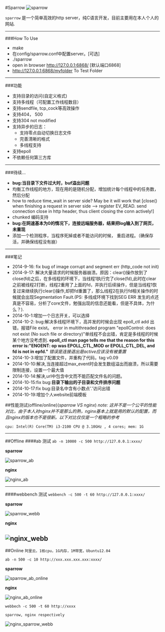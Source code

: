 #Sparrow
![sparrow](www/.res/logo.png)


`sparrow` 是一个简单高效的http server，纯C语言开发，目前主要用在本人个人的网站.

----------------
###How To Use
   * make
   * 在config/sparrow.conf中配置server。[可选]
   * ./sparrow
   * open in browser http://127.0.0.1:6868/ [默认端口6868]
   * http://127.0.0.1:6868/myfolder To Test Folder
   
----------------
###功能
   * 支持目录的访问(自定义格式)
   * 支持多线程（可配置工作线程数目）
   * 支持sendfile, tcp_cock等高效操作
   * 支持404， 500
   * 支持304 not modified
   * 支持异步的日志：
       * 支持零点自动切换日志文件
       * 完善清晰的格式
       * 多线程支持
   * 支持epoll
   * 不依赖任何第三方库

-----------------
###待续...
   * __bug:当目录下文件过大时，buf溢出问题__
   *  均衡工作线程的地方，现在用的是随机分配，增加统计每个线程中的任务数，然后分配
   * how to reduce time\_wait in server side? May be it will work that [close() when finishing a request in server side -->   register EV\_READ. send connection close in http header, thus client closing the conn actively!]
   * chunked 编码支持
   * __bug:在网速基本为0的情况下，连接远端服务器，结果把log输入到了网页，未重现__
   * 添加一个检测程序，当程序死掉或者不能访问的时候， 重启进程。（确保存活，并确保线程没有崩）
   

----------------
###笔记
   * 2014-9-16: fix bug of image corrupt and segment err (http_code not init)
   * 2014-9-17: 解决大量请求的时候服务器崩溃。原因：clear()操作放到了close(fd)之后，在多线程的环境下，当线程1执行完了close(fd),此时在clear之前被线程2打断，线程2重用了上面的fd，并执行后续操作，但是当线程1恢复过来继续执行clear()操作,却把fd重置了，那么线程2在执行fd相关操作的时候就会出现Segmentation Fault.(PS: 多线成环境下找到SEG ERR 发生的点还真是不容易，分析了core文件，勉强出现的信息还能看，但是不具体，为什么？).
   * 2014-10-1:增加一个日志开关，可以选择
   * 2014-10-2: bug:解决多线程环境下，高并发的时候会出现 epoll_ctl add 出错，报错File  exist。
   error in multithreaded program "epollControl: does not exist (No such file or directory)"单线程不会出错，肯定是多线程的时候某个地方没考虑到. __epoll_ctl man page tells me that the reason for this error is:"ENOENT: op was EPOLL_CTL_MOD or EPOLL_CTL_DEL, and fd is not in epfd."__
   _错误是连接退出是active应该没有被重置_
   * 2014-10-3:增加了配置文件，并重构了代码，tag v0.09
   * 2014-10-10:解决,当连接超过max_event时会发生数组溢出而崩溃，所以需要限制连接，设置一个最大值
   * 2014-10-14:解决,url中包含中文而不能匹配文件名的问题。
   * 2014-10-15:fix bug:__目录下输出的子目录和文件排序问题__
   * 2014-10-17:fix bug:目录名中含有小数点'.'访问出错
   * 2014-10-19:增加个人website前端模板

##性能测试(offline/online)(_sparrow VS nginx_)
_note: 这并不是一个公平的性能对比，由于本人对nginx并不是那么的熟，nginx基本上就是用的默认的配置，而且nginx的版本也不是很新。以下对比仅仅是一个粗略的参考_

`cpu: Intel(R) Core(TM) i3-2100 CPU @ 3.10GHz , 4 cores; mem: 1G`

-----------------
##Offline
####ab 测试
`ab -n 10000 -c 500 http://127.0.0.1:xxxx/`

__sparrow__

![sparrow_ab](performance_test/sparrow_ab.png)

__nginx__

![nginx_ab](performance_test/nginx_ab.png)

------------------
####webbench 测试
`webbench -c 500 -t 60 http://127.0.0.1:xxxx/`

__sparrow__

![sparrow_webb](performance_test/sparrow_webbench.png)

__nginx__

![nginx_webb](performance_test/nginx_webbench.png)
-----------------
##Online
`阿里云，1核cpu，1G内存，1M带宽，Ubuntu12.04`

`ab -n 500 -c 10 http://xxx.xxx.xxx.xxx:xxxx/`

__sparrow__

![sparrow_ab_online](performance_test/sparrow_ab_online.jpg)

__nginx__

![nginx_ab_online](performance_test/nginx_ab_online.jpg)


`webbech -c 500 -t 60 http://xxxx`

`sparrow, nginx respectively`

![nginx_sparrow_webb](performance_test/nginx_sparrow_webb.jpg)






